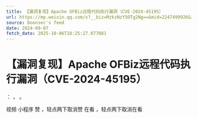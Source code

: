 ```yaml
---
title: 【漏洞复现】Apache OFBiz远程代码执行漏洞（CVE-2024-45195）
url: https://mp.weixin.qq.com/s?__biz=MzkzNzY5OTg2Ng==&mid=2247499926&idx=1&sn=7084340f10b3ffc3b370b80237a212b6
source: Doonsec's feed
date: 2024-09-07
fetch_date: 2025-10-06T18:25:27.077081
---
```


# 【漏洞复现】Apache OFBiz远程代码执行漏洞（CVE-2024-45195）

：
，
。

视频
小程序
赞
，轻点两下取消赞
在看
，轻点两下取消在看